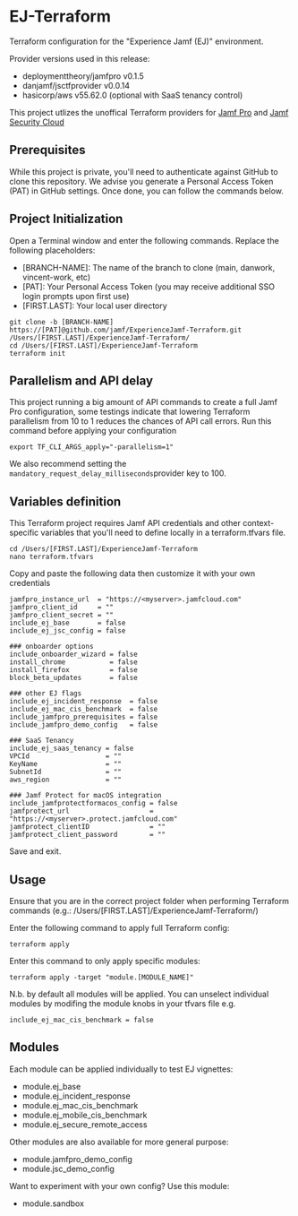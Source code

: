 # EJ-Terraform

Terraform configuration for the "Experience Jamf (EJ)" environment.

Provider versions used in this release:

- deploymenttheory/jamfpro v0.1.5
- danjamf/jsctfprovider v0.0.14
- hasicorp/aws v55.62.0 (optional with SaaS tenancy control)

This project utlizes the unoffical Terraform providers for [Jamf Pro](https://registry.terraform.io/providers/deploymenttheory/jamfpro/latest) and [Jamf Security Cloud](https://registry.terraform.io/providers/danjamf/jsctfprovider/latest)

## Prerequisites

While this project is private, you'll need to authenticate against GitHub to clone this repository. We advise you generate a Personal Access Token (PAT) in GitHub settings. Once done, you can follow the commands below.

## Project Initialization

Open a Terminal window and enter the following commands. Replace the following placeholders:

- [BRANCH-NAME]: The name of the branch to clone (main, danwork, vincent-work, etc)
- [PAT]: Your Personal Access Token (you may receive additional SSO login prompts upon first use)
- [FIRST.LAST]: Your local user directory

```
git clone -b [BRANCH-NAME] https://[PAT]@github.com/jamf/ExperienceJamf-Terraform.git /Users/[FIRST.LAST]/ExperienceJamf-Terraform/
cd /Users/[FIRST.LAST]/ExperienceJamf-Terraform
terraform init
```

## Parallelism and API delay

This project running a big amount of API commands to create a full Jamf Pro configuration, some testings indicate that lowering Terraform parallelism from 10 to 1 reduces the chances of API call errors. Run this command before applying your configuration

```
export TF_CLI_ARGS_apply="-parallelism=1"
```

We also recommend setting the `mandatory_request_delay_milliseconds`provider key to 100.

## Variables definition

This Terraform project requires Jamf API credentials and other context-specific variables that you'll need to define locally in a terraform.tfvars file.

```
cd /Users/[FIRST.LAST]/ExperienceJamf-Terraform
nano terraform.tfvars
```

Copy and paste the following data then customize it with your own credentials

```
jamfpro_instance_url  = "https://<myserver>.jamfcloud.com"
jamfpro_client_id     = ""
jamfpro_client_secret = ""
include_ej_base       = false
include_ej_jsc_config = false

### onboarder options
include_onboarder_wizard = false
install_chrome           = false
install_firefox          = false
block_beta_updates       = false

### other EJ flags
include_ej_incident_response  = false
include_ej_mac_cis_benchmark  = false
include_jamfpro_prerequisites = false
include_jamfpro_demo_config   = false

### SaaS Tenancy
include_ej_saas_tenancy = false
VPCId                   = ""
KeyName                 = ""
SubnetId                = ""
aws_region              = ""

### Jamf Protect for macOS integration
include_jamfprotectformacos_config = false
jamfprotect_url                    = "https://<myserver>.protect.jamfcloud.com"
jamfprotect_clientID               = ""
jamfprotect_client_password        = ""

```

Save and exit.

## Usage

Ensure that you are in the correct project folder when performing Terraform commands (e.g.: /Users/[FIRST.LAST]/ExperienceJamf-Terraform/)

Enter the following command to apply full Terraform config:

```
terraform apply
```

Enter this command to only apply specific modules:

```
terraform apply -target "module.[MODULE_NAME]"
```

N.b. by default all modules will be applied. You can unselect individual modules by modifing the module knobs in your tfvars file e.g.

```
include_ej_mac_cis_benchmark = false
```

## Modules

Each module can be applied individually to test EJ vignettes:

- module.ej_base
- module.ej_incident_response
- module.ej_mac_cis_benchmark
- module.ej_mobile_cis_benchmark
- module.ej_secure_remote_access

Other modules are also available for more general purpose:

- module.jamfpro_demo_config
- module.jsc_demo_config

Want to experiment with your own config? Use this module:

- module.sandbox

